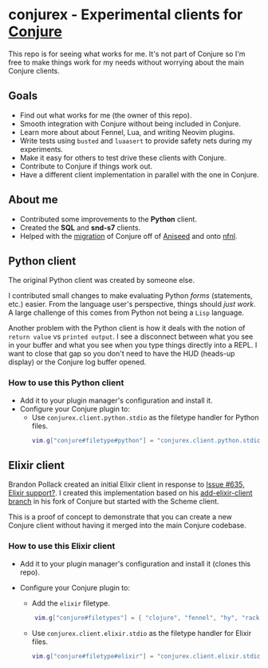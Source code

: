 # conjurex - Experimental clients for [Conjure](https://github.com/Olical/conjure)

This repo is for seeing what works for me. It's not part of Conjure so I'm free
to make things work for my needs without worrying about the main Conjure
clients.

## Goals

- Find out what works for me (the owner of this repo).
- Smooth integration with Conjure without being included in Conjure.
- Learn more about about Fennel, Lua, and writing Neovim plugins.
- Write tests using `busted` and `luaasert` to provide safety nets during my
experiments.
- Make it easy for others to test drive these clients with Conjure.
- Contribute to Conjure if things work out.
- Have a different client implementation in parallel with the one in Conjure.

## About me

- Contributed some improvements to the **Python** client.
- Created the **SQL** and **snd-s7** clients.
- Helped with the [migration](https://github.com/Olical/conjure/discussions/605)
of Conjure off of [Aniseed](https://github.com/Olical/aniseed) and onto
[nfnl](https://github.com/Olical/nfnl).

## Python client

The original Python client was created by someone else.

I contributed small changes to make evaluating Python *forms* (statements, etc.)
easier. From the language user's perspective, things should *just work*. A large
challenge of this comes from Python not being a `Lisp` language.

Another problem with the Python client is how it deals with the notion of
`return value` vs `printed output`. I see a disconnect between what you see in
your buffer and what you see when you type things directly into a REPL. I want
to close that gap so you don't need to have the HUD (heads-up display) or the
Conjure log buffer opened.

### How to use this Python client

- Add it to your plugin manager's configuration and install it.
- Configure your Conjure plugin to:
    - Use `conjurex.client.python.stdio` as the filetype handler for Python files.
        ```lua
        vim.g["conjure#filetype#python"] = "conjurex.client.python.stdio"
        ```


## Elixir client

Brandon Pollack created an initial Elixir client in response to [Issue #635,
Elixir support?](https://github.com/Olical/conjure/issues/635). I created this
implementation based on his [add-elixir-client
branch](https://github.com/brandonpollack23/conjure/tree/add-elixir-client) in
his fork of Conjure but started with the Scheme client.

This is a proof of concept to demonstrate that you can create a new Conjure
client without having it merged into the main Conjure codebase.

### How to use this Elixir client

- Add it to your plugin manager's configuration and install it (clones this
repo).
- Configure your Conjure plugin to:
    - Add the `elixir` filetype.

    ```lua
        vim.g["conjure#filetypes"] = { "clojure", "fennel", "hy", "racket", "scheme", "lua", "lisp", "python", "rust", "sql", "javascript", "elixir" }
    ```

    - Use `conjurex.client.elixir.stdio` as the filetype handler for Elixir
    files.

        ```lua
        vim.g["conjure#filetype#elixir"] = "conjurex.client.elixir.stdio"
        ```

